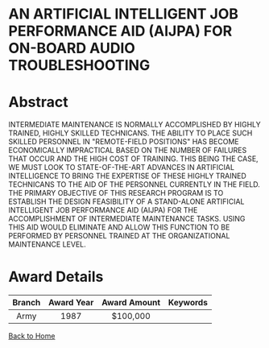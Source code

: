 
AN ARTIFICIAL INTELLIGENT JOB PERFORMANCE AID (AIJPA) FOR ON-BOARD AUDIO TROUBLESHOOTING
========================================================================================

# Abstract


INTERMEDIATE MAINTENANCE IS NORMALLY ACCOMPLISHED BY HIGHLY TRAINED, HIGHLY SKILLED TECHNICANS. THE ABILITY TO PLACE SUCH SKILLED PERSONNEL IN "REMOTE-FIELD POSITIONS" HAS BECOME ECONOMICALLY IMPRACTICAL BASED ON THE NUMBER OF FAILURES THAT OCCUR AND THE HIGH COST OF TRAINING. THIS BEING THE CASE, WE MUST LOOK TO STATE-OF-THE-ART ADVANCES IN ARTIFICIAL INTELLIGENCE TO BRING THE EXPERTISE OF THESE HIGHLY TRAINED TECHNICANS TO THE AID OF THE PERSONNEL CURRENTLY IN THE FIELD. THE PRIMARY OBJECTIVE OF THIS RESEARCH PROGRAM IS TO ESTABLISH THE DESIGN FEASIBILITY OF A STAND-ALONE ARTIFICIAL INTELLIGENT JOB PERFORMANCE AID (AIJPA) FOR THE ACCOMPLISHMENT OF INTERMEDIATE MAINTENANCE TASKS. USING THIS AID WOULD ELIMINATE AND ALLOW THIS FUNCTION TO BE PERFORMED BY PERSONNEL TRAINED AT THE ORGANIZATIONAL MAINTENANCE LEVEL.  

# Award Details

|Branch|Award Year|Award Amount|Keywords|
| :---: | :---: | :---: | :---: |
|Army|1987|$100,000||
  
  


[Back to Home](https://github.com/chrischow/dod_sbir_awards#860)